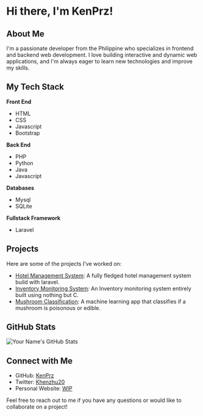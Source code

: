 # Hi there, I'm KenPrz!

## About Me
I'm a passionate developer from the Philippine who specializes in frontend and backend web development. I love building interactive and dynamic web applications, and I'm always eager to learn new technologies and improve my skills.

## My Tech Stack
**Front End**
- HTML
- CSS
- Javascript
- Bootstrap

**Back End**
- PHP
- Python
- Java
- Javascript

**Databases**
- Mysql
- SQLite

**Fullstack Framework**
- Laravel

## Projects
Here are some of the projects I've worked on:
- [Hotel Management System]([link-to-project1](https://github.com/KenPrz/hotel-management-system)): A fully fledged hotel management system build with laravel.
- [Inventory Monitoring System]([link-to-project2](https://github.com/KenPrz/Inventory)): An Inventory monitoring system entirely built using nothing but C.
- [Mushroom Classification]([link-to-project3](https://github.com/KenPrz/Mushroom-Classifier-using-python)): A machine learning app that classifies if a mushroom is poisonous or edible.

## GitHub Stats
![Your Name's GitHub Stats](https://github-readme-stats.vercel.app/api?username=your-username&show_icons=true&count_private=true&hide=stars&theme=dark)

## Connect with Me
- GitHub: [KenPrz](https://github.com/KenPrz)
- Twitter: [Khenzhu20](https://twitter.com/Khenzhu20)
- Personal Website: [WIP](https://www.google.com)

Feel free to reach out to me if you have any questions or would like to collaborate on a project!
